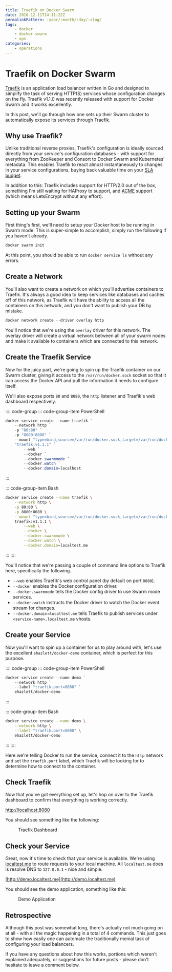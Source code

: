 ```yaml
---
title: Traefik on Docker Swarm
date: 2016-12-11T14:11:22Z
permalinkPattern: :year/:month/:day/:slug/
tags:
    - docker
    - docker-swarm
    - ops
categories:
    - operations
---
```


# Traefik on Docker Swarm
[Traefik][traefik] is an application load balancer written in Go and designed to simplify
the task of serving HTTP(S) services whose configuration changes on the fly. Traefik v1.1.0
was recently released with support for Docker Swarm and it works excellently.

In this post, we'll go through how one sets up their Swarm cluster to automatically expose
its services through Traefik.

<!-- more -->

## Why use Traefik?
Unlike traditional reverse proxies, Traefik's configuration is ideally sourced directly
from your service's configuration databases - with support for everything from ZooKeeper
and Consort to Docker Swarm and Kubernetes' metadata. This enables Traefik to react
almost instantaneously to changes in your service configurations, buying back valuable
time on your [SLA budget](https://landing.google.com/sre/interview/ben-treynor.html).

In addition to this: Traefik includes support for HTTP/2.0 out of the box, something I'm
still waiting for HAProxy to support, and [ACME][acme] support (which means LetsEncrypt without
any effort). 

## Setting up your Swarm
First thing's first, we'll need to setup your Docker host to be running in Swarm mode.
This is super-simple to accomplish, simply run the following if you haven't already.

```powershell
docker swarm init
```

At this point, you should be able to run `docker service ls` without any errors.

## Create a Network
You'll also want to create a network on which you'll advertise containers to
Traefik. It's always a good idea to keep services like databases and caches off
of this network, as Traefik will have the ability to access all the containers
on this network, and you don't want to publish your DB by mistake.

```powershell
docker network create --driver overlay http
```

You'll notice that we're using the `overlay` driver for this network. The overlay
driver will create a virtual network between all of your swarm nodes and make it
available to containers which are connected to this network.

## Create the Traefik Service
Now for the juicy part, we're going to spin up the Traefik container on our Swarm
cluster, giving it access to the `/var/run/docker.sock` socket so that it can access
the Docker API and pull the information it needs to configure itself.

We'll also expose ports `80` and `8080`, the `http` listener and Traefik's web
dashboard respectively.

:::: code-group
::: code-group-item PowerShell
```powershell
docker service create --name traefik `
    --network http `
    -p "80:80" `
    -p "8080:8080" `
    --mount "type=bind,source=/var/run/docker.sock,target=/var/run/docker.sock" `
    "traefik:v1.1.1" `
        --web `
        --docker `
        --docker.swarmmode `
        --docker.watch `
        --docker.domain=localhost
```
:::

::: code-group-item Bash
```bash
docker service create --name traefik \
    --network http \
    -p 80:80 \
    -p 8080:8080 \
    --mount "type=bind,source=/var/run/docker.sock,target=/var/run/docker.sock" \
    traefik:v1.1.1 \
        --web \
        --docker \
        --docker.swarmmode \
        --docker.watch \
        --docker.domain=localtest.me
```
:::
::::

You'll notice that we're passing a couple of command line options to Traefik here,
specifically the following.

 - `--web` enables Traefik's web control panel (by default on port `8080`).
 - `--docker` enables the Docker configuration driver.
 - `--docker.swarmmode` tells the Docker config driver to use Swarm mode services.
 - `--docker.watch` instructs the Docker driver to watch the Docker event stream for changes.
 - `--docker.domain=localtest.me` tells Traefik to publish services under `<service-name>.localtest.me` vhosts.

## Create your Service
Now you'll want to spin up a container for us to play around with, let's use the
excellent `ehazlett/docker-demo` container, which is perfect for this purpose.

:::: code-group
::: code-group-item PowerShell
```powershell
docker service create --name demo `
    --network http `
    --label "traefik.port=8080" `
    ehazlett/docker-demo
```
:::

::: code-group-item Bash
```bash
docker service create --name demo \
    --network http \
    --label "traefik.port=8080" \
    ehazlett/docker-demo
```
:::
::::

Here we're telling Docker to run the service, connect it to the `http` network and set
the `traefik.port` label, which Traefik will be looking for to determine how to connect
to the container.

## Check Traefik
Now that you've got everything set up, let's hop on over to the Traefik dashboard to
confirm that everything is working correctly.

[http://localhost:8080](http://localhost:8080)

You should see something like the following:

<Figure src="https://cdn.sierrasoftworks.com/blog/traefik_on_swarm_dashboard.PNG">
Traefik Dashboard
</Figure>

## Check your Service
Great, now it's time to check that your service is available. We're using
[localtest.me](http://readme.localtest.me) to route requests to your local
machine. All `localtest.me` does is resolve DNS to `127.0.0.1` - nice and
simple.

[http://demo.localtest.me](http://demo.localtest.me)

You should see the demo application, something like this:

<Figure src="https://cdn.sierrasoftworks.com/blog/traefik_on_swarm_demo.PNG">
Demo Application
</Figure>

## Retrospective
Although this post was somewhat long, there's actually not much going on at all - with all the magic happening
in a total of 4 commands. This just goes to show how easily one can automate the traditionally menial task of
configuring your load balancers.

If you have any questions about how this works, portions which weren't explained adequately, or suggestions for
future posts - please don't hesitate to leave a comment below.

[traefik]: https://traefik.io
[acme]: https://github.com/ietf-wg-acme/acme/

